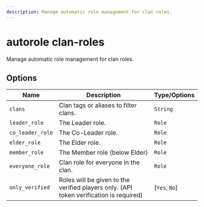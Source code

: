 ```yaml
---
description: Manage automatic role management for clan roles.
---
```


# autorole clan-roles

Manage automatic role management for clan roles.

## Options

| Name | Description | Type/Options |
|------|-------------|--------------|
| `clans` | Clan tags or aliases to filter clans. | `String` |
| `leader_role` | The Leader role. | `Role` |
| `co_leader_role` | The Co-Leader role. | `Role` |
| `elder_role` | The Elder role. | `Role` |
| `member_role` | The Member role (below Elder) | `Role` |
| `everyone_role` | Clan role for everyone in the clan. | `Role` |
| `only_verified` | Roles will be given to the verified players only. (API token verification is required) | [`Yes`, `No`] |

